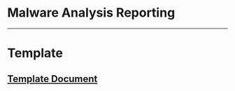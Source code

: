 # Malware Analysis Reporting
---
# Template
[Template Document](https://github.com/Krkn-Sec/Malware-Analysis-Report-Template)
---
